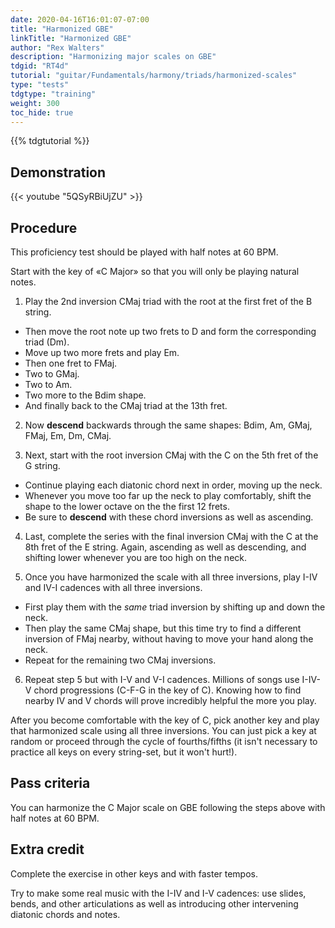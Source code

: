 ```yaml
---
date: 2020-04-16T16:01:07-07:00
title: "Harmonized GBE"
linkTitle: "Harmonized GBE"
author: "Rex Walters"
description: "Harmonizing major scales on GBE"
tdgid: "RT4d"
tutorial: "guitar/Fundamentals/harmony/triads/harmonized-scales"
type: "tests"
tdgtype: "training"
weight: 300
toc_hide: true
---
```


{{% tdgtutorial %}}

## Demonstration

{{< youtube "5QSyRBiUjZU" >}}

## Procedure

This proficiency test should be played with half notes at 60 BPM.

Start with the key of &laquo;C Major&raquo; so that you will only be playing natural notes.

1. Play the 2nd inversion CMaj triad with the root at the first fret of the B string.

  * Then move the root note up two frets to D and form the corresponding triad (Dm).
  * Move up two more frets and play Em.
  * Then one fret to FMaj.
  * Two to GMaj.
  * Two to Am.
  * Two more to the Bdim shape.
  * And finally back to the CMaj triad at the 13th fret.

2. Now **descend** backwards through the same shapes: Bdim, Am, GMaj, FMaj, Em, Dm, CMaj.

3. Next, start with the root inversion CMaj with the C on the 5th fret of the G string.

  * Continue playing each diatonic chord next in order, moving up the neck.
  * Whenever you move too far up the neck to play comfortably, shift the shape to the lower octave on the the first 12 frets.
  * Be sure to **descend** with these chord inversions as well as ascending.

4. Last, complete the series with the final inversion CMaj with the C at the 8th fret of the E string. Again, ascending as well as descending, and shifting lower whenever you are too high on the neck.

5. Once you have harmonized the scale with all three inversions, play I-IV and IV-I cadences with all three inversions.

  * First play them with the *same* triad inversion by shifting up and down the neck.
  * Then play the same CMaj shape, but this time try to find a different inversion of FMaj nearby, without having to move your hand along the neck.
  * Repeat for the remaining two CMaj inversions.

6. Repeat step 5 but with I-V and V-I cadences. Millions of songs use I-IV-V chord progressions (C-F-G in the key of C). Knowing how to find nearby IV and V chords will prove incredibly helpful the more you play.

After you become comfortable with the key of C, pick another key and play that harmonized scale using all three inversions. You can just pick a key at random or proceed through the cycle of fourths/fifths (it isn't necessary to practice all keys on every string-set, but it won't hurt!).

## Pass criteria

You can harmonize the C Major scale on GBE following the steps above with half notes at 60 BPM.

## Extra credit

Complete the exercise in other keys and with faster tempos.

Try to make some real music with the I-IV and I-V cadences: use slides, bends, and other articulations as well as introducing other intervening diatonic chords and notes.
